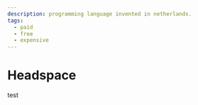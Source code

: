 ```yaml
---
description: programming language invented in netherlands.
tags:
  - paid
  - free
  - expensive
---
```


# Headspace

test